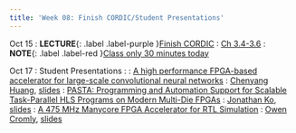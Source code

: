 ```yaml
---
title: 'Week 08: Finish CORDIC/Student Presentations'
---
```


Oct 15
: **LECTURE**{: .label .label-purple }[Finish CORDIC](#)
  : [Ch 3.4-3.6](../assets/2024_10_03-cse565m_lec06.pdf)
: **NOTE**{: .label .label-red }[Class only 30 minutes today](#)

Oct 17
: Student Presentations
  : [](#)
: [A high performance FPGA-based accelerator for large-scale convolutional neural networks](https://ieeexplore.ieee.org/document/7577308)
  : [Chenyang Huang](#), [slides](#)
: [PASTA: Programming and Automation Support for Scalable Task-Parallel HLS Programs on Modern Multi-Die FPGAs](https://dl.acm.org/doi/full/10.1145/3676849)
  : [Jonathan Ko](#), [slides](#)
: [A 475 MHz Manycore FPGA Accelerator for RTL Simulation](https://dl.acm.org/doi/abs/10.1145/3626202.3637579)
  : [Owen Cromly](#), [slides](#)
